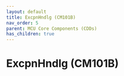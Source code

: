 ```yaml
---
layout: default
title: ExcpnHndlg (CM101B)
nav_order: 5
parent: MCU Core Components (CDDs)
has_children: true
---
```

# ExcpnHndlg (CM101B)
